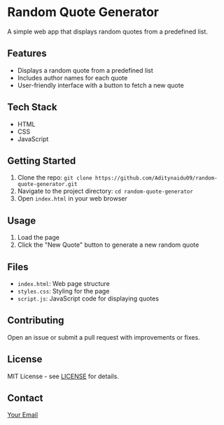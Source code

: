 # Random Quote Generator

A simple web app that displays random quotes from a predefined list.

## Features

* Displays a random quote from a predefined list
* Includes author names for each quote
* User-friendly interface with a button to fetch a new quote

## Tech Stack

* HTML
* CSS
* JavaScript

## Getting Started

1. Clone the repo: `git clone https://github.com/Aditynaidu09/random-quote-generator.git`
2. Navigate to the project directory: `cd random-quote-generator`
3. Open `index.html` in your web browser

## Usage

1. Load the page
2. Click the "New Quote" button to generate a new random quote

## Files

* `index.html`: Web page structure
* `styles.css`: Styling for the page
* `script.js`: JavaScript code for displaying quotes

## Contributing

Open an issue or submit a pull request with improvements or fixes.

## License

MIT License - see [LICENSE](LICENSE) for details.

## Contact

[Your Email](mailto:Adityanaidu3636@example.com)
